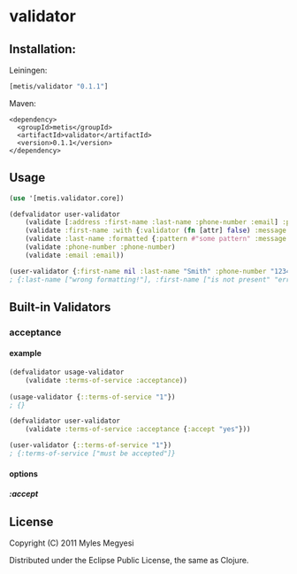 # validator

## Installation:

Leiningen:

```clojure
[metis/validator "0.1.1"]
```

Maven:

    <dependency>
      <groupId>metis</groupId>
      <artifactId>validator</artifactId>
      <version>0.1.1</version>
    </dependency>

## Usage

```clojure
(use '[metis.validator.core])

(defvalidator user-validator
    (validate [:address :first-name :last-name :phone-number :email] :presence)
    (validate :first-name :with {:validator (fn [attr] false) :message "error!"})
    (validate :last-name :formatted {:pattern #"some pattern" :message "wrong formatting!"})
    (validate :phone-number :phone-number)
    (validate :email :email))

(user-validator {:first-name nil :last-name "Smith" :phone-number "123456789" :email "snap.into@slim.jim"})
; {:last-name ["wrong formatting!"], :first-name ["is not present" "error!"], :address ["is not present"]}
```

## Built-in Validators

### acceptance

#### example

```clojure
(defvalidator usage-validator
    (validate :terms-of-service :acceptance))
	
(usage-validator {::terms-of-service "1"})
; {}

(defvalidator user-validator
    (validate :terms-of-service :acceptance {:accept "yes"}))

(user-validator {::terms-of-service "1"})	
; {:terms-of-service ["must be accepted"]}

```

#### options

##### :accept



## License

Copyright (C) 2011 Myles Megyesi

Distributed under the Eclipse Public License, the same as Clojure.
